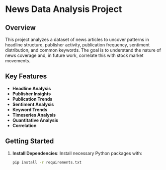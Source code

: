 # News Data Analysis Project

## Overview

This project analyzes a dataset of news articles to uncover patterns in headline structure, publisher activity, publication frequency, sentiment distribution, and common keywords. The goal is to understand the nature of news coverage and, in future work, correlate this with stock market movements.

## Key Features

- **Headline Analysis**
- **Publisher Insights**
- **Publication Trends**
- **Sentiment Analysis**
- **Keyword Trends**
- **Timeseries Analysis**
- **Quantitative Analysis**
- **Correlation**
  
## Getting Started

1. **Install Dependencies**: Install necessary Python packages with:
   ```bash
   pip install -r requirements.txt
